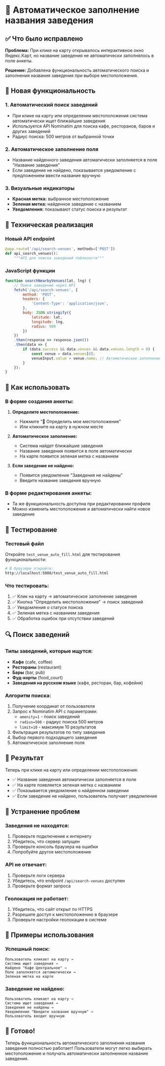 # 🏪 Автоматическое заполнение названия заведения

## ✅ Что было исправлено

**Проблема:** При клике на карту открывалось интерактивное окно Яндекс.Карт, но название заведения не автоматически заполнялось в поле анкеты.

**Решение:** Добавлена функциональность автоматического поиска и заполнения названия заведения при выборе местоположения.

## 🚀 Новая функциональность

### 1. Автоматический поиск заведений
- При клике на карту или определении местоположения система автоматически ищет ближайшие заведения
- Используется API Nominatim для поиска кафе, ресторанов, баров и других заведений
- Радиус поиска: 500 метров от выбранной точки

### 2. Автоматическое заполнение поля
- Название найденного заведения автоматически заполняется в поле "Название заведения"
- Если заведение не найдено, показывается уведомление с предложением ввести название вручную

### 3. Визуальные индикаторы
- **Красная метка:** выбранное местоположение
- **Зеленая метка:** найденное заведение с названием
- **Уведомления:** показывают статус поиска и результат

## 🔧 Техническая реализация

### Новый API endpoint
```python
@app.route('/api/search-venues', methods=['POST'])
def api_search_venues():
    """API для поиска заведений поблизости"""
```

### JavaScript функции
```javascript
function searchNearbyVenues(lat, lng) {
    // Поиск заведений через API
    fetch('/api/search-venues', {
        method: 'POST',
        headers: {
            'Content-Type': 'application/json',
        },
        body: JSON.stringify({
            latitude: lat,
            longitude: lng,
            radius: 500
        })
    })
    .then(response => response.json())
    .then(data => {
        if (data.success && data.venues && data.venues.length > 0) {
            const venue = data.venues[0];
            venueInput.value = venue.name; // Автоматическое заполнение
        }
    });
}
```

## 📱 Как использовать

### В форме создания анкеты:
1. **Определите местоположение:**
   - Нажмите "📍 Определить мое местоположение" 
   - Или кликните на карту в нужном месте

2. **Автоматическое заполнение:**
   - Система найдет ближайшие заведения
   - Название заведения появится в поле автоматически
   - На карте появится зеленая метка с названием

3. **Если заведение не найдено:**
   - Появится уведомление "Заведения не найдены"
   - Введите название заведения вручную

### В форме редактирования анкеты:
- Та же функциональность доступна при редактировании профиля
- Можно изменить местоположение и автоматически найти новое заведение

## 🧪 Тестирование

### Тестовый файл
Откройте `test_venue_auto_fill.html` для тестирования функциональности:

```bash
# В браузере откройте:
http://localhost:5000/test_venue_auto_fill.html
```

### Что тестировать:
1. ✅ Клик на карту → автоматическое заполнение заведения
2. ✅ Кнопка "Определить местоположение" → поиск заведений
3. ✅ Уведомления о статусе поиска
4. ✅ Зеленая метка с названием заведения
5. ✅ Обработка ошибок при отсутствии заведений

## 🔍 Поиск заведений

### Типы заведений, которые ищутся:
- **Кафе** (cafe, coffee)
- **Рестораны** (restaurant)
- **Бары** (bar, pub)
- **Фуд-корты** (food_court)
- **Заведения на русском языке** (кафе, ресторан, бар, кофейня)

### Алгоритм поиска:
1. Получение координат от пользователя
2. Запрос к Nominatim API с параметрами:
   - `amenity=1` - поиск заведений
   - `radius=500` - радиус поиска 500 метров
   - `limit=10` - максимум 10 результатов
3. Фильтрация результатов по типу заведения
4. Выбор первого подходящего заведения
5. Автоматическое заполнение поля

## 🎯 Результат

Теперь при клике на карту или определении местоположения:
- ✅ Название заведения автоматически заполняется в поле
- ✅ На карте появляется зеленая метка с названием
- ✅ Показывается уведомление о найденном заведении
- ✅ Если заведение не найдено, пользователь получает уведомление

## 🐛 Устранение проблем

### Заведения не находятся:
1. Проверьте подключение к интернету
2. Убедитесь, что сервер запущен
3. Проверьте консоль браузера на ошибки
4. Попробуйте другое местоположение

### API не отвечает:
1. Проверьте логи сервера
2. Убедитесь, что endpoint `/api/search-venues` доступен
3. Проверьте формат запроса

### Геолокация не работает:
1. Убедитесь, что сайт открыт по HTTPS
2. Разрешите доступ к местоположению в браузере
3. Проверьте настройки геолокации в системе

## 📝 Примеры использования

### Успешный поиск:
```
Пользователь кликает на карту → 
Система ищет заведения → 
Найдено "Кафе Центральное" → 
Поле заполняется автоматически → 
Зеленая метка на карте
```

### Заведение не найдено:
```
Пользователь кликает на карту → 
Система ищет заведения → 
Заведения не найдены → 
Уведомление "Введите название вручную" → 
Пользователь вводит вручную
```

## 🎉 Готово!

Теперь функциональность автоматического заполнения названия заведения полностью работает! Пользователи могут легко выбирать местоположение и получать автоматически заполненное название заведения. 